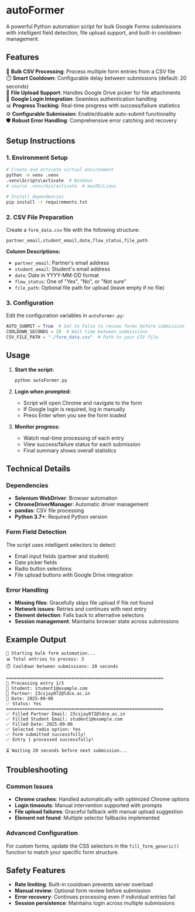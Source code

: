 # autoFormer

A powerful Python automation script for bulk Google Forms submissions with intelligent field detection, file upload support, and built-in cooldown management.

## Features

🚀 **Bulk CSV Processing**: Process multiple form entries from a CSV file  
⏱️ **Smart Cooldown**: Configurable delay between submissions (default: 20 seconds)  
📎 **File Upload Support**: Handles Google Drive picker for file attachments  
🔐 **Google Login Integration**: Seamless authentication handling  
📊 **Progress Tracking**: Real-time progress with success/failure statistics  
⚙️ **Configurable Submission**: Enable/disable auto-submit functionality  
🛡️ **Robust Error Handling**: Comprehensive error catching and recovery

## Setup Instructions

### 1. Environment Setup

```bash
# Create and activate virtual environment
python -m venv .venv
.venv\Scripts\activate  # Windows
# source .venv/bin/activate  # macOS/Linux

# Install dependencies
pip install -r requirements.txt
```

### 2. CSV File Preparation

Create a `form_data.csv` file with the following structure:

```csv
partner_email,student_email,date,flow_status,file_path
```

**Column Descriptions:**

- `partner_email`: Partner's email address
- `student_email`: Student's email address
- `date`: Date in YYYY-MM-DD format
- `flow_status`: One of "Yes", "No", or "Not sure"
- `file_path`: Optional file path for upload (leave empty if no file)

### 3. Configuration

Edit the configuration variables in `autoFormer.py`:

```python
AUTO_SUBMIT = True  # Set to False to review forms before submission
COOLDOWN_SECONDS = 20  # Wait time between submissions
CSV_FILE_PATH = "./form_data.csv"  # Path to your CSV file
```

## Usage

1. **Start the script:**

   ```bash
   python autoFormer.py
   ```

2. **Login when prompted:**

   - Script will open Chrome and navigate to the form
   - If Google login is required, log in manually
   - Press Enter when you see the form loaded

3. **Monitor progress:**
   - Watch real-time processing of each entry
   - View success/failure status for each submission
   - Final summary shows overall statistics

## Technical Details

### Dependencies

- **Selenium WebDriver**: Browser automation
- **ChromeDriverManager**: Automatic driver management
- **pandas**: CSV file processing
- **Python 3.7+**: Required Python version

### Form Field Detection

The script uses intelligent selectors to detect:

- Email input fields (partner and student)
- Date picker fields
- Radio button selections
- File upload buttons with Google Drive integration

### Error Handling

- **Missing files**: Gracefully skips file upload if file not found
- **Network issues**: Retries and continues with next entry
- **Element detection**: Falls back to alternative selectors
- **Session management**: Maintains browser state across submissions

## Example Output

```text
🚀 Starting bulk form automation...
📊 Total entries to process: 3
⏱️ Cooldown between submissions: 20 seconds

============================================================
📝 Processing entry 1/3
👤 Student: student1@example.com
📧 Partner: 23csjay072@ldce.ac.in
📅 Date: 2025-09-06
✅ Status: Yes
============================================================
✅ Filled Partner Email: 23csjay072@ldce.ac.in
✅ Filled Student Email: student1@example.com
✅ Filled Date: 2025-09-06
✅ Selected radio option: Yes
✅ Form submitted successfully!
✅ Entry 1 processed successfully!

⏳ Waiting 20 seconds before next submission...
```

## Troubleshooting

### Common Issues

- **Chrome crashes**: Handled automatically with optimized Chrome options
- **Login timeouts**: Manual intervention supported with prompts
- **File upload failures**: Graceful fallback with manual upload suggestion
- **Element not found**: Multiple selector fallbacks implemented

### Advanced Configuration

For custom forms, update the CSS selectors in the `fill_form_generic()` function to match your specific form structure.

## Safety Features

- **Rate limiting**: Built-in cooldown prevents server overload
- **Manual review**: Optional form review before submission
- **Error recovery**: Continues processing even if individual entries fail
- **Session persistence**: Maintains login across multiple submissions
